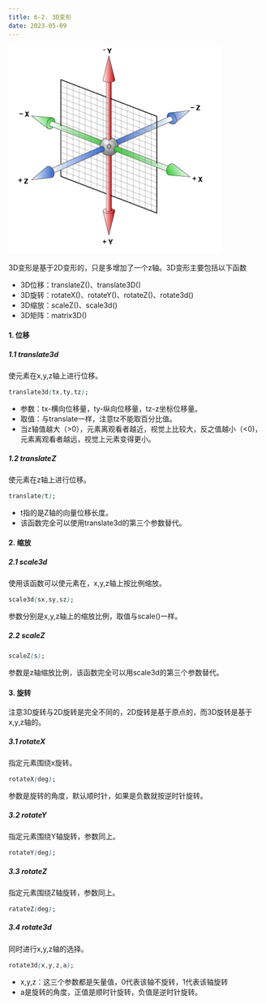 ```yaml
---
title: 6-2. 3D变形
date: 2023-05-09
---
```

![6-2-1](/img/basic/css/6-2-1.jpg)

3D变形是基于2D变形的，只是多增加了一个z轴。3D变形主要包括以下函数
- 3D位移：translateZ()、translate3D()
- 3D旋转：rotateX()、rotateY()、rotateZ()、rotate3d()
- 3D缩放：scaleZ()、scale3d()
- 3D矩阵：matrix3D()

#### 1. 位移
##### 1.1 translate3d
使元素在x,y,z轴上进行位移。
```css
translate3d(tx,ty,tz);
```
- 参数：tx-横向位移量，ty-纵向位移量，tz-z坐标位移量。    
- 取值：与translate一样，注意tz不能取百分比值。
- 当z轴值越大（>0），元素离观看者越近，视觉上比较大，反之值越小（<0)，元素离观看者越远，视觉上元素变得更小。

##### 1.2 translateZ
使元素在z轴上进行位移。
```css
translate(t);
```
- t指的是Z轴的向量位移长度。
- 该函数完全可以使用translate3d的第三个参数替代。

#### 2. 缩放
##### 2.1 scale3d
使用该函数可以使元素在，x,y,z轴上按比例缩放。
```css
scale3d(sx,sy,sz);
```
参数分别是x,y,z轴上的缩放比例，取值与scale()一样。

##### 2.2 scaleZ
```css
scaleZ(s);
```
参数是z轴缩放比例，该函数完全可以用scale3d的第三个参数替代。

#### 3. 旋转
注意3D旋转与2D旋转是完全不同的，2D旋转是基于原点的，而3D旋转是基于x,y,z轴的。
##### 3.1 rotateX
指定元素围绕x旋转。
```css
rotateX(deg);
```
参数是旋转的角度，默认顺时针，如果是负数就按逆时针旋转。

##### 3.2 rotateY
指定元素围绕Y轴旋转，参数同上。
```css
rotateY(deg);
```

##### 3.3 rotateZ
指定元素围绕Z轴旋转，参数同上。
```css
ratateZ(deg);
```

##### 3.4 rotate3d
同时进行x,y,z轴的选择。
```css
rotate3d(x,y,z,a);
```
- x,y,z：这三个参数都是矢量值，0代表该轴不旋转，1代表该轴旋转
- a是旋转的角度，正值是顺时针旋转，负值是逆时针旋转。